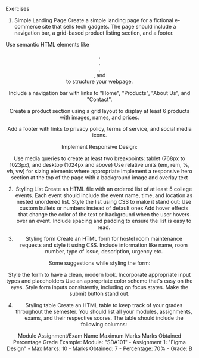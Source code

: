 
Exercises

1. Simple Landing Page
Create a simple landing page for a fictional e-commerce site that sells tech gadgets. The page should include a navigation bar, a grid-based product listing section, and a footer.

Use semantic HTML elements like <header>, <nav>, <main>, <section>, and <footer> to structure your webpage.

Include a navigation bar with links to "Home", "Products", "About Us", and "Contact".

Create a product section using a grid layout to display at least 6 products with images, names, and prices.

Add a footer with links to privacy policy, terms of service, and social media icons.

Implement Responsive Design:

Use media queries to create at least two breakpoints: tablet (768px to 1023px), and desktop (1024px and above)
Use relative units (em, rem, %, vh, vw) for sizing elements where appropriate
Implement a responsive hero section at the top of the page with a background image and overlay text

2. Styling List
Create an HTML file with an ordered list of at least 5 college events. Each event should include the event name, time, and location as nested unordered list.
Style the list using CSS to make it stand out:
Use custom bullets or numbers instead of default ones
Add hover effects that change the color of the text or background when the user hovers over an event.
Include spacing and padding to ensure the list is easy to read.

3. Styling form
Create an HTML form for hostel room maintenance requests and style it using CSS. Include information like name, room number, type of issue, description, urgency etc.

Some suggestions while styling the form:

Style the form to have a clean, modern look.
Incorporate appropriate input types and placeholders
Use an appropriate color scheme that's easy on the eyes.
Style form inputs consistently, including on focus states.
Make the submit button stand out.


4. Styling table
Create an HTML table to keep track of your grades throughout the semester. You should list all your modules, assignments, exams, and their respective scores. The table should include the following columns:

Module
Assignment/Exam Name
Maximum Marks
Marks Obtained
Percentage
Grade
Example: Module: "SDA101" - Assignment 1: "Figma Design" - Max Marks: 10 - Marks Obtained: 7 - Percentage: 70% - Grade: B

